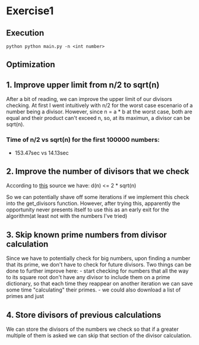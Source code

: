 # Exercise1

## Execution

`python
python main.py -n <int number>
`

## Optimization

## 1. Improve upper limit from n/2 to sqrt(n)
After a bit of reading, we can improve the upper limit of our divisors checking. At first I went intuitively with n/2 for the worst case escenario of a number being a divisor. However, since n = a * b at the worst case, both are equal and their product can't exceed n, so, at its maximun, a divisor can be sqrt(n).

### Time of n/2 vs sqrt(n) for the first 100000 numbers:
- 153.47sec vs 14.13sec

## 2. Improve the number of divisors that we check
According to [this](https://math.stackexchange.com/questions/2920119/the-number-of-divisors-being-less-than-or-equal-to-twice-the-square-root-of-a-na) source we have:
d(n) <= 2 * sqrt(n)

So we can potentially shave off some iterations if we implement this check into the get_divisors function.
However, after trying this, apparently the opportunity never presents itself to use this as an early exit for the algorithm(at least not with the numbers I've tried)

## 3. Skip known prime numbers from divisor calculation
Since we have to potentially check for big numbers, upon finding a number that its prime, we don't have to check for future divisors.
Two things can be done to further improve here:
    - start checking for numbers that all the way to its square root don't have any divisor to include them on a prime dictionary, so that each time they reappear on another iteration we can save some time "calculating" their primes.
    - we could also download a list of primes and just 

## 4. Store divisors of previous calculations
We can store the divisors of the numbers we check so that if a greater multiple of them is asked we can skip that section of the divisor calculation.

